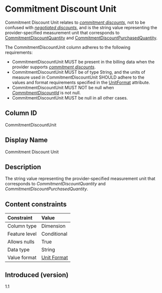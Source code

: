 # Commitment Discount Unit

Commitment Discount Unit relates to [*commitment discounts*](#glossary:commitment-discount), not to be confused with [*negotiated discounts*](#glossary:negotiated-discount), and is the string value representing the provider-specified measurement unit that corresponds to [CommitmentDiscountQuantity](#commitmentdiscountconsumedquantity) and [CommitmentDiscountPurchasedQuantity](#commitmentdiscountpurchasedquantity).

The CommitmentDiscountUnit column adheres to the following requirements:

* CommitmentDiscountUnit MUST be present in the billing data when the provider supports [*commitment discounts*](#glossary:commitment-discount).
* CommitmentDiscountUnit MUST be of type String, and the units of measure used in CommitmentDiscountUnit SHOULD adhere to the values and format requirements specified in the [UnitFormat](#unitformat) attribute.
* CommitmentDiscountUnit MUST NOT be null when [*CommitmentDiscountId*](#commitmentdiscountid) is not null.
* CommitmentDiscountUnit MUST be null in all other cases.

## Column ID

CommitmentDiscountUnit

## Display Name

Commitment Discount Unit

## Description

The string value representing the provider-specified measurement unit that corresponds to *CommitmentDiscountQuantity* and *CommitmentDiscountPurchasedQuantity*.

## Content constraints

| Constraint      | Value            |
|:----------------|:-----------------|
| Column type     | Dimension        |
| Feature level   | Conditional      |
| Allows nulls    | True             |
| Data type       | String           |
| Value format    | [Unit Format](#unitformat)|

## Introduced (version)

1.1
